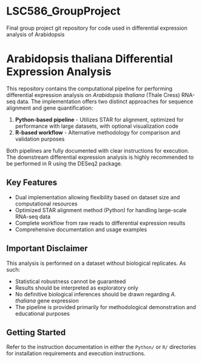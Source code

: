 # LSC586_GroupProject
Final group project git repository for code used in differential expression analysis of Arabidopsis

# Arabidopsis thaliana Differential Expression Analysis

This repository contains the computational pipeline for performing differential expression analysis on _Arabidopsis thaliana_ (Thale Cress) RNA-seq data. The implementation offers two distinct approaches for sequence alignment and gene quantification:

1. **Python-based pipeline** - Utilizes STAR for alignment, optimized for performance with large datasets, with optional visualization code
2. **R-based workflow** - Alternative methodology for comparison and validation purposes

Both pipelines are fully documented with clear instructions for execution. The downstream differential expression analysis is highly recommended to be performed in R using the DESeq2 package.

## Key Features

- Dual implementation allowing flexibility based on dataset size and computational resources
- Optimized STAR alignment method (Python) for handling large-scale RNA-seq data
- Complete workflow from raw reads to differential expression results
- Comprehensive documentation and usage examples

## Important Disclaimer

This analysis is performed on a dataset without biological replicates. As such:

- Statistical robustness cannot be guaranteed
- Results should be interpreted as exploratory only
- No definitive biological inferences should be drawn regarding _A. thaliana_ gene expression
- The pipeline is provided primarily for methodological demonstration and educational purposes

## Getting Started

Refer to the instruction documentation in either the `Python/` or `R/` directories for installation requirements and execution instructions.

